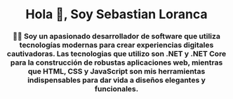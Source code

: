 
<div align="center">
  <h1 align="center">Hola 👋, Soy Sebastian Loranca</h1>
  <h3 align="center">
    👨‍💻 Soy un apasionado desarrollador de software que utiliza tecnologías modernas para crear experiencias digitales cautivadoras. Las tecnologias que utilizo son .NET y .NET Core para la construcción de robustas aplicaciones web, mientras que HTML, CSS y JavaScript son mis herramientas indispensables para dar vida a diseños elegantes y funcionales.
  </h3> 
</div>
